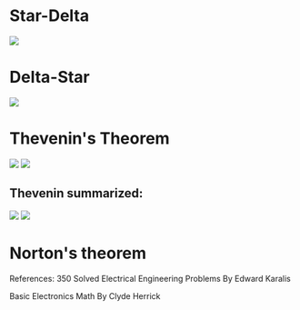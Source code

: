 # Star-Delta
![](_resources/Pasted%20image%2020240319124724.png)
# Delta-Star

![](_resources/Pasted%20image%2020240319130222.png)
# Thevenin's Theorem
![](_resources/Pasted%20image%2020240319153830.png)
![](_resources/Pasted%20image%2020240319153839.png)

## Thevenin summarized:
![](_resources/Pasted%20image%2020240320132100.png)
![](_resources/Pasted%20image%2020240320132110.png)

# Norton's theorem

References:
350 Solved Electrical Engineering Problems
By Edward Karalis

Basic Electronics Math
By Clyde Herrick
